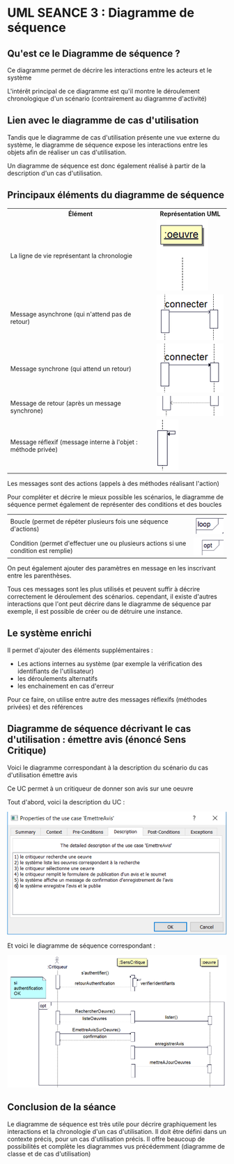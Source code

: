# UML SEANCE 3 : Diagramme de séquence

## Qu'est ce le Diagramme de séquence ?

<p>Ce diagramme permet de décrire les interactions entre les acteurs et le système</p>

<p>L'intérêt principal de ce diagramme est qu'il montre le déroulement chronologique d'un scénario (contrairement au diagramme d'activité)</p>

<h2>Lien avec le diagramme de cas d'utilisation</h2>

<p>Tandis que le diagramme de cas d'utilisation présente une vue externe du système, le diagramme de 
séquence expose les interactions entre les objets afin de réaliser un cas d'utilisation.

Un diagramme de séquence est donc également réalisé à partir de la description d'un cas d'utilisation.
</p>

<h2>Principaux éléments du diagramme de séquence</h2>
<table>
<tr>
<th>Élément</th>
<th>Représentation UML</th>
</tr>
<tr>
<td>La ligne de vie représentant la chronologie</td>
<td><img src="../img/ligneVie.PNG" alt="ligne de Vie" ></td>
</tr>
<tr>
<td>Message asynchrone (qui n'attend pas de retour)</td>
<td><img src="../img/messageAsynchrone.PNG" alt="Message Asynchrone" ></td>
</tr>
<tr>
<td>Message synchrone (qui attend un retour)</td>
<td><img src="../img/messageSynchrone.PNG" alt="Message Synchrone" ></td>
</tr>
<tr>
<td>Message de retour (après un message synchrone)</td>
<td><img src="../img/retourExplicite.PNG" alt="Message de retour" ></td>
</tr>
<tr>
<td>Message réflexif (message interne à l'objet : méthode privée)</td>
<td><img src="../img/messageReflexif.PNG" alt="Message réflexif" ></td>
</tr>
</table>
Les messages sont des actions (appels à des méthodes réalisant l'action)
 
<p>Pour compléter et décrire le mieux possible les scénarios, le diagramme de séquence permet également
de représenter des conditions et des boucles</p>

<table>
<tr>
<td>Boucle (permet de répéter plusieurs fois une séquence d'actions)</td>
<td><img src="../img/loop.PNG" alt="loop" ></td>
</tr>
<tr>
<td>Condition (permet d'effectuer une ou plusieurs actions si une condition est remplie)</td>
<td><img src="../img/if.PNG" alt="Condition" ></td>
</tr>
</table>
On peut également ajouter des paramètres en message en les inscrivant entre les parenthèses.

Tous ces messages sont les plus utilisés et peuvent suffir à décrire correctement le déroulement
des scénarios. cependant, il existe d'autres interactions que l'ont peut décrire dans le diagramme de séquence
par exemple, il est possible de créer ou de détruire une instance.

<h2>Le système enrichi</h2>

Il permet d'ajouter des éléments supplémentaires :

<ul>
<li>Les actions internes au système (par exemple la vérification des identifiants de l'utilisateur)</li>
<li>les déroulements alternatifs</li>
<li>les enchainement en cas d'erreur</li>
</ul>

Pour ce faire, on utilise entre autre des messages réflexifs (méthodes privées) et des références
 
## Diagramme de séquence décrivant le cas d'utilisation : émettre avis (énoncé Sens Critique)

<p>Voici le diagramme correspondant à la description du scénario du cas d'utilisation émettre avis</p>
<p>Ce UC permet à un critiqueur de donner son avis sur une oeuvre</p>
<p>Tout d'abord, voici la description du UC :</p>
<img src="../img/descriptionUc.png" alt="description" >

<p>Et voici le diagramme de séquence correspondant :</p>
<img src="../img/diagSequence.png" alt="diagramme de séquence" >

<h2>Conclusion de la séance</h2>
Le diagramme de séquence est très utile pour décrire graphiquement les interactions et la chronologie 
d'un cas d'utilisation. Il doit être défini dans un contexte précis, pour un cas d'utilisation précis.
Il offre beaucoup de possibilités et complète les diagrammes vus précédemment (diagramme de classe et de cas d'utilisation)
